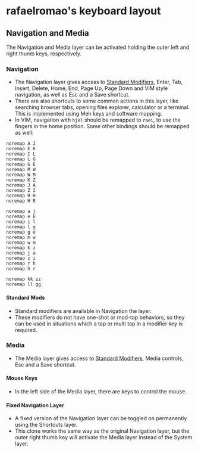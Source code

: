 # rafaelromao's keyboard layout

## Navigation and Media
The Navigation and Media layer can be activated holding the outer left and right thumb keys, respectively.

### Navigation
- The Navigation layer gives access to [Standard Modifiers](modifiers.md), Enter, Tab, Insert, Delete, Home, End, Page Up, Page Down and VIM style navigation, as well as Esc and a Save shortcut.
- There are also shortcuts to some common actions in this layer, like searching browser tabs, opening files explorer, calculator or a terminal. This is implemented using Meh keys and software mapping.
- In VIM, navigation with `hjkl` should be remapped to `raei`, to use the fingers in the home position. Some other bindings should be remapped as well:

```vim
noremap A J
noremap E K
noremap I L
noremap L G
noremap G E
noremap M W
noremap W M
noremap K Z
noremap J A
noremap Z I
noremap R H
noremap H R

noremap a j
noremap e k
noremap i l
noremap l g
noremap g e
noremap m w
noremap w m
noremap k z
noremap j a
noremap z i
noremap r h
noremap h r

noremap kk zz
noremap ll gg
```
        
#### Standard Mods

- Standard modifiers are available in Navigation the layer.
- These modifiers do not have one-shot or mod-tap behaviors, so they can be used in situations which a tap or multi tap in a modifier key is required.

### Media
- The Media layer gives access to [Standard Modifiers](modifiers.md#standard-modifiers), Media controls, Esc and a Save shortcut.

#### Mouse Keys
- In the left side of the Media layer, there are keys to control the mouse.

#### Fixed Navigation Layer
- A fixed version of the Navigation layer can be toggled on permanently using the Shortcuts layer.
- This clone works the same way as the original Navigation layer, but the outer right thumb key will activate the Media layer instead of the System layer.